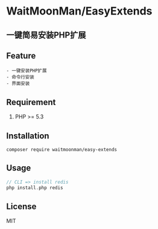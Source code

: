 # WaitMoonMan/EasyExtends

## 一键简易安装PHP扩展

## Feature
    - 一键安装PHP扩展
    - 命令行安装
    - 界面安装

## Requirement

1. PHP >= 5.3



## Installation

```shell
composer require waitmoonman/easy-extends
```

## Usage

```php
// CLI => install redis
php install.php redis
```    

## License

MIT
